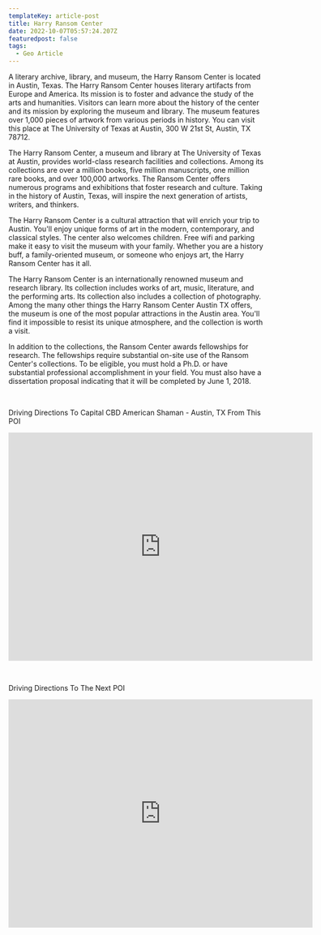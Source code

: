 ```yaml
---
templateKey: article-post
title: Harry Ransom Center
date: 2022-10-07T05:57:24.207Z
featuredpost: false
tags:
  - Geo Article
---
```

<!--StartFragment-->

A literary archive, library, and museum, the Harry Ransom Center is located in Austin, Texas. The Harry Ransom Center houses literary artifacts from Europe and America. Its mission is to foster and advance the study of the arts and humanities. Visitors can learn more about the history of the center and its mission by exploring the museum and library. The museum features over 1,000 pieces of artwork from various periods in history. You can visit this place at The University of Texas at Austin, 300 W 21st St, Austin, TX 78712.

The Harry Ransom Center, a museum and library at The University of Texas at Austin, provides world-class research facilities and collections. Among its collections are over a million books, five million manuscripts, one million rare books, and over 100,000 artworks. The Ransom Center offers numerous programs and exhibitions that foster research and culture. Taking in the history of Austin, Texas, will inspire the next generation of artists, writers, and thinkers.

The Harry Ransom Center is a cultural attraction that will enrich your trip to Austin. You'll enjoy unique forms of art in the modern, contemporary, and classical styles. The center also welcomes children. Free wifi and parking make it easy to visit the museum with your family. Whether you are a history buff, a family-oriented museum, or someone who enjoys art, the Harry Ransom Center has it all.

The Harry Ransom Center is an internationally renowned museum and research library. Its collection includes works of art, music, literature, and the performing arts. Its collection also includes a collection of photography. Among the many other things the Harry Ransom Center Austin TX offers, the museum is one of the most popular attractions in the Austin area. You'll find it impossible to resist its unique atmosphere, and the collection is worth a visit.

In addition to the collections, the Ransom Center awards fellowships for research. The fellowships require substantial on-site use of the Ransom Center's collections. To be eligible, you must hold a Ph.D. or have substantial professional accomplishment in your field. You must also have a dissertation proposal indicating that it will be completed by June 1, 2018.

 

Driving Directions To Capital CBD American Shaman - Austin, TX From This POI

<iframe src="https://www.google.com/maps/embed?pb=!1m28!1m12!1m3!1d55102.63576691172!2d-97.77881708766499!3d30.32494302437783!2m3!1f0!2f0!3f0!3m2!1i1024!2i768!4f13.1!4m13!3e6!4m5!1s0x8644b59d83b98f9f%3A0x1d6cdb696fffc0d5!2sHarry%20Ransom%20Center%2C%20The%20University%20of%20Texas%20at%20Austin%2C%20300%20W%2021st%20St%2C%20Austin%2C%20TX%2078712%2C%20United%20States!3m2!1d30.284058299999998!2d-97.741244!4m5!1s0x8644cb31a4fe226f%3A0x34275657f2964730!2sCapital%20CBD%20American%20Shaman%2C%208315%20Burnet%20Rd%20Ste.%20C%2C%20Austin%2C%20TX%2078757%2C%20United%20States!3m2!1d30.3639017!2d-97.7283884!5e0!3m2!1sen!2sph!4v1652348402022!5m2!1sen!2sph" width="600" height="450" style="border:0;" allowfullscreen="" loading="lazy" referrerpolicy="no-referrer-when-downgrade"></iframe>

 

Driving Directions To The Next POI

<iframe src="https://www.google.com/maps/embed?pb=!1m28!1m12!1m3!1d13782.59241966048!2d-97.75277207814287!3d30.27560608994589!2m3!1f0!2f0!3f0!3m2!1i1024!2i768!4f13.1!4m13!3e6!4m5!1s0x8644b59d83b98f9f%3A0x1d6cdb696fffc0d5!2sHarry%20Ransom%20Center%2C%20The%20University%20of%20Texas%20at%20Austin%2C%20300%20W%2021st%20St%2C%20Austin%2C%20TX%2078712%2C%20United%20States!3m2!1d30.284058299999998!2d-97.741244!4m5!1s0x8644b5083695ad43%3A0xf5e686608ad8836f!2sMexic-Arte%20Museum%2C%20419%20Congress%20Ave%2C%20Austin%2C%20TX%2078701%2C%20United%20States!3m2!1d30.266843299999998!2d-97.7427924!5e0!3m2!1sen!2sph!4v1652352586461!5m2!1sen!2sph" width="600" height="450" style="border:0;" allowfullscreen="" loading="lazy" referrerpolicy="no-referrer-when-downgrade"></iframe>